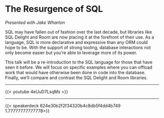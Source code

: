 # The Resurgence of SQL

_Presented with Jake Wharton_

SQL may have fallen out of fashion over the last decade, but libraries like SQL Delight and Room are now placing it at the forefront of their use. As a language, SQL is more declarative and expressive than any ORM could hope to be. With the support of strong tooling, database interactions not only become easier but you’re able to leverage more of its power.

This talk will be a re-introduction to the SQL language for those that have seen it before. We will focus on specific examples where you can offload work that would have otherwise been done in code into the database. Finally, we’ll compare and contrast the SQL Delight and Room libraries.

---

{{< youtube 4eUuD7LsqMs >}}

---

{{< speakerdeck 624e30b2f2f34320b4c8db5f4dd4b749 1.77777777777778>}}